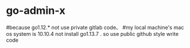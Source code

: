 # go-admin-x

#because go1.12.* not use private gitlab code、
#my local machine's  mac os system is 10.10.4 not install go1.13.7 . so use public github style write code
